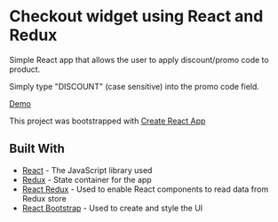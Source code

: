 # Checkout widget using React and Redux

Simple React app that allows the user to apply discount/promo code to product.

Simply type "DISCOUNT" (case sensitive) into the promo code field.

[Demo](https://dinoxas-promocode.netlify.com)

This project was bootstrapped with [Create React App](https://github.com/facebook/create-react-app)

## Built With

* [React](https://reactjs.org/) - The JavaScript library used
* [Redux](https://redux.js.org/) - State container for the app
* [React Redux](https://react-redux.js.org/) - Used to enable React components to read data from Redux store
* [React Bootstrap](https://react-bootstrap.github.io) - Used to create and style the UI
